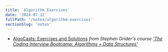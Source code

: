 ```yaml
---
title: 'Algorithm Exercises'
date: '2024-07-12'
fullPath: '/notes/algorithm-exercises'
sectionSlug: 'notes'
---
```


- [AlgoCasts: Exercises and Solutions](/notes/algorithm-exercises/algo-casts)
_from Stephen Grider's course ['The Coding Interview Bootcamp: Algorithms + Data Structures'](https://www.udemy.com/course/coding-interview-bootcamp-algorithms-and-data-structure/)_
